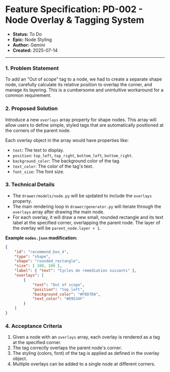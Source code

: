 # Feature Specification: PD-002 - Node Overlay & Tagging System

- **Status:** To Do
- **Epic:** Node Styling
- **Author:** Gemini
- **Created:** 2025-07-14

---

### 1. Problem Statement

To add an "Out of scope" tag to a node, we had to create a separate shape node, carefully calculate its relative position to overlap the corner, and manage its layering. This is a cumbersome and unintuitive workaround for a common requirement.

### 2. Proposed Solution

Introduce a new `overlays` array property for shape nodes. This array will allow users to define simple, styled tags that are automatically positioned at the corners of the parent node.

Each overlay object in the array would have properties like:
- `text`: The text to display.
- `position`: `top_left`, `top_right`, `bottom_left`, `bottom_right`.
- `background_color`: The background color of the tag.
- `text_color`: The color of the tag's text.
- `font_size`: The font size.

### 3. Technical Details

- The `drawer/models/node.py` will be updated to include the `overlays` property.
- The main rendering loop in `drawer/generator.py` will iterate through the `overlays` array after drawing the main node.
- For each overlay, it will draw a new small, rounded rectangle and its text label at the specified corner, overlapping the parent node. The layer of the overlay will be `parent_node.layer + 1`.

**Example `nodes.json` modification:**

```json
{
    "id": "recommend_box_4",
    "type": "shape",
    "shape": "rounded_rectangle",
    "size": [ 380, 100 ],
    "label": { "text": "Cycles de remédiation suivants" },
    "overlays": [
        {
            "text": "Out of scope",
            "position": "top_left",
            "background_color": "#F8D7DA",
            "text_color": "#D9534F"
        }
    ]
}
```

### 4. Acceptance Criteria

1.  Given a node with an `overlays` array, each overlay is rendered as a tag at the specified corner.
2.  The tag correctly overlaps the parent node's corner.
3.  The styling (colors, font) of the tag is applied as defined in the overlay object.
4.  Multiple overlays can be added to a single node at different corners.
